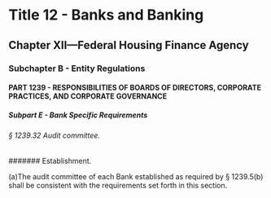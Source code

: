 
# Title 12 - Banks and Banking
## Chapter XII—Federal Housing Finance Agency
### Subchapter B - Entity Regulations
#### PART 1239 - RESPONSIBILITIES OF BOARDS OF DIRECTORS, CORPORATE PRACTICES, AND CORPORATE GOVERNANCE
##### Subpart E - Bank Specific Requirements
###### § 1239.32 Audit committee.
####### Establishment.

(a)The audit committee of each Bank established as required by § 1239.5(b) shall be consistent with the requirements set forth in this section.
